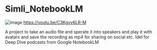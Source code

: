 # Simli_NotebookLM

![image](https://github.com/user-attachments/assets/3112a14e-d95e-4c83-8786-9d52cce2c087)
https://youtu.be/C3Kgvv6LR-M

A project to take an audio file and sperate it into speakers and play it with avatars and save the recording as mp4 for sharing on social etc.  Idel for Deep Dive podcasts from Google NotebookLM
